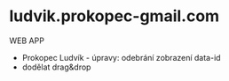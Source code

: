 # ludvik.prokopec-gmail.com
WEB APP
- Prokopec Ludvík - úpravy: odebrání zobrazení data-id
- dodělat drag&drop
